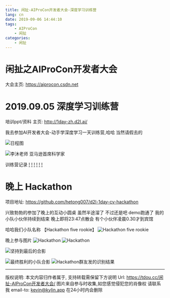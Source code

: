 ```yaml
---
title: 闲扯-AIProCon开发者大会-深度学习训练营
lang: cn
date: 2019-09-06 14:44:10
tags:
	- AIProCon
	- 闲扯
categories:
	- 闲扯
---
```



# 闲扯之AIProCon开发者大会

大会主页: https://aiprocon.csdn.net


# 2019.09.05 深度学习训练营
培训ppt/资料 主页: http://1day-zh.d2l.ai/

我去参加AI开发者大会-动手学深度学习一天训练营,哈哈 当然请假去的

 
![日程图](https://tdou.cc/images/AIProCon/d2l_info.jpg)

![李沐老师 亚马逊首席科学家](https://tdou.cc/images/AIProCon/d2_limi.jpg)

训练营记录
[!](https://tdou.cc/images/AIProCon/d2l01.jpg)
[!](https://tdou.cc/images/AIProCon/d2l02.jpg)
[!](https://tdou.cc/images/AIProCon/d2l03.jpg)
[!](https://tdou.cc/images/AIProCon/d2l04.jpg)
[!](https://tdou.cc/images/AIProCon/d2l05.jpg)
[!](https://tdou.cc/images/AIProCon/d2l06.jpg)


# 晚上 Hackathon
项目地址: https://github.com/hetong007/d2l-1day-cv-hackathon

兴致勃勃的参加了晚上的互动小圆桌  虽然半途溜了 不过还是吧 demo跑通了
我的小队小伙伴持续到结束 晚上即将23:47点散会 有个小伙伴凌晨0.30才到宾馆

哈哈我们小队名称 【Hackathon five rookie】
![Hackathon five rookie](https://tdou.cc/images/AIProCon/hack-xd.png)


晚上参与图片
![Hackathon](https://tdou.cc/images/AIProCon/hack01.jpg)
![Hackathon](https://tdou.cc/images/AIProCon/hack02.jpg)


![坚持到最后的合影](https://tdou.cc/images/AIProCon/hack-all.jpg)

![最终胜利的小队合影](https://tdou.cc/images/AIProCon/hack-no-1.jpg)
![Hackathon群友发的识别结果](https://tdou.cc/images/AIProCon/hack-result.png)

---

版权说明: 本文内容归作者属于, 支持转载需保留下方说明
Url: https://tdou.cc/闲扯-AIProCon开发者大会/
图片来自参与时收集,如您感觉侵犯您的肖像权 请联系我 email-to: kevin@kylin.app 在24小时内会删除